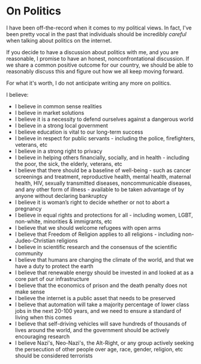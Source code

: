 # On Politics

I have been off-the-record when it comes to my political views. In fact, I've been pretty vocal in the past that individuals should be incredibly _careful_ when talking about politics on the internet. 

If you decide to have a discussion about politics with me, and you are reasonable, I promise to have an honest, nonconfrontational discussion. If we share a common positive outcome for our country, we should be able to reasonably discuss this and figure out how we all keep moving forward. 
 
For what it's worth, I do not anticipate writing any more on politics. 

I believe:
- I believe in common sense realities
- I believe in market solutions 
- I believe it is a necessity to defend ourselves against a dangerous world
- I believe in a strong local government
- I believe education is vital to our long-term success
- I believe in respect for public servants - including the police, firefighters, veterans, etc
- I believe in a strong right to privacy
- I believe in helping others financially, socially, and in health - including the poor, the sick, the elderly, veterans, etc
- I believe that there should be a baseline of well-being - such as cancer screenings and treatment, reproductive health, mental health, maternal health, HIV, sexually transmitted diseases, noncommunicable diseases, and any other form of illness - available to be taken advantage of by anyone without declaring bankruptcy
- I believe it is woman’s right to decide whether or not to abort a pregnancy
- I believe in equal rights and protections for all - including women, LGBT, non-white, minorities & immigrants, etc
- I believe that we should welcome refugees with open arms
- I believe that Freedom of Religion applies to all religions - including non-Judeo-Christian religions
- I believe in scientific research and the consensus of the scientific community
- I believe that humans are changing the climate of the world, and that we have a duty to protect the earth
- I believe that renewable energy should be invested in and looked at as a core part of our infrastructure 
- I believe that the economics of prison and the death penalty does not make sense
- I believe the internet is a public asset that needs to be preserved
- I believe that automation will take a majority percentage of lower class jobs in the next 20-100 years, and we need to ensure a standard of living when this comes
- I believe that self-driving vehicles will save hundreds of thousands of lives around the world, and the government should be actively encouraging research
- I believe Nazi's, Neo-Nazi's, the Alt-Right, or any group actively seeking the persecution of other people over age, race, gender, religion, etc should be considered terrorists